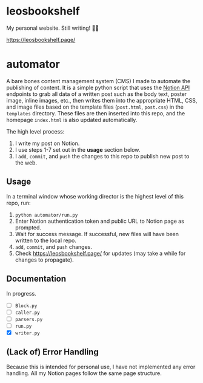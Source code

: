 # leosbookshelf
My personal website. Still writing! ✍🏻

https://leosbookshelf.page/

# automator
A bare bones content management system (CMS) I made to automate the publishing 
of content. It is a simple python script that uses the 
[Notion API](https://developers.notion.com/reference/intro) endpoints to grab 
all data of a written post such as the body text, poster image, inline 
images, etc., then writes them into the appropriate HTML, CSS, and image files 
based on the template files (`post.html`, `post.css`) in the `templates` 
directory. These files are then inserted into this repo, and the homepage 
`index.html` is also updated automatically. 

The high level process:
1. I write my post on Notion.
2. I use steps 1-7 set out in the **usage** section below. 
3. I `add`, `commit`, and `push` the changes to this repo to publish new post to 
the web. 

## Usage
In a terminal window whose working director is the highest level of this repo, 
run:
1. `python automator/run.py`
2. Enter Notion authentication token and public URL to Notion page as prompted.
3. Wait for success message. If successful, new files will have been written to 
the local repo. 
5. `add`, `commit`, and `push` changes. 
7. Check https://leosbookshelf.page/ for updates (may take a while for changes 
 to propagate). 

## Documentation
In progress.

- [ ] `Block.py`
- [ ] `caller.py`
- [ ] `parsers.py`
- [ ] `run.py`
- [x] `writer.py`

## (Lack of) Error Handling
Because this is intended for personal use, I have not implemented any error 
handling. All my Notion pages follow the same page structure. 